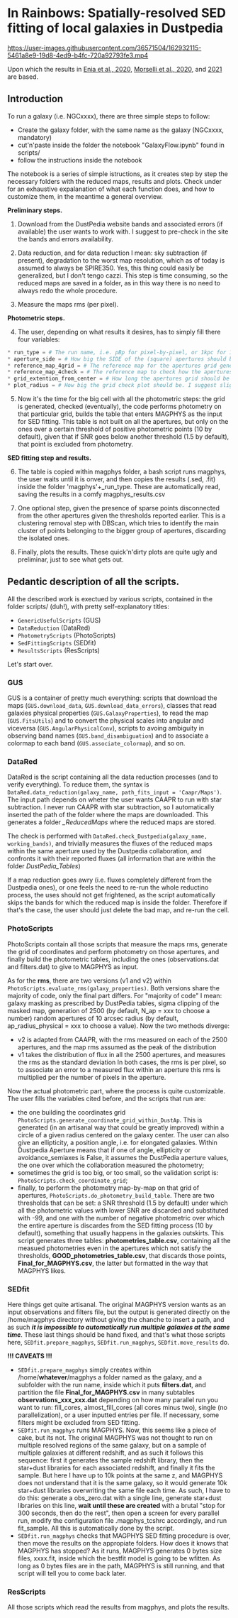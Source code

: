 # In Rainbows: Spatially-resolved SED fitting of local galaxies in Dustpedia

https://user-images.githubusercontent.com/36571504/162932115-5461a8e9-19d8-4ed9-b4fc-720a92793fe3.mp4

Upon which the results in [Enia et al., 2020](https://ui.adsabs.harvard.edu/abs/2020MNRAS.493.4107E/abstract), [Morselli et al., 2020](https://ui.adsabs.harvard.edu/abs/2020MNRAS.496.4606M/abstract), and [2021](https://ui.adsabs.harvard.edu/abs/2021MNRAS.502L..85M/abstract) are based.


## Introduction

To run a galaxy (i.e. NGCxxxx), there are three simple steps to follow:

- Create the galaxy folder, with the same name as the galaxy (NGCxxxx, mandatory)
- cut'n'paste inside the folder the notebook "GalaxyFlow.ipynb" found in scripts/
- follow the instructions inside the notebook

The notebook is a series of simple istructions, as it creates step by step the necessary folders with the reduced maps, results and plots. Check under for an exhaustive expalanation of what each function does, and how to customize them, in the meantime a general overview.

**Preliminary steps.**

1) Download from the DustPedia website bands and associated errors (if available) the user wants to work with. I suggest to pre-check in the site the bands and errors availability.

2) Data reduction, and for data reduction I mean: sky subtraction (if present), degradation to the worst map resolution, which as of today is assumed to always be SPIRE350. Yes, this thing could easily be generalized, but I don't tengo cazzi. This step is time consuming, so the reduced maps are saved in a folder, as in this way there is no need to always redo the whole procedure.

3)  Measure the maps rms (per pixel).

**Photometric steps.**

4) The user, depending on what results it desires, has to simply fill there four variables:
```python
* run_type = # The run name, i.e. pBp for pixel-by-pixel, or 1kpc for 1kpc apertures, o "Bh<oalf3-2Hhlad" if it feels creative.
* aperture_side = # How big the SIDE of the (square) apertures should be, either in parsec, kiloparsec or arcsec.
* reference_map_4grid = # The reference map for the apertures grid generation (coordinates.txt with values in ra e dec)
* reference_map_4check = # The reference map to check how the apertures were created 
* grid_extention_from_center = # How long the apertures grid should be extended from the galaxy center, either in pc, kpc or arcsec
* plot_radius = # How big the grid check plot should be. I suggest slightly bigger than the former grid_extention
```

5) Now it's the time for the big cell with all the photometric steps: the grid is generated, checked (eventually), the code performs photometry on that particular grid, builds the table that enters MAGPHYS as the input for SED fitting. This table is not built on all the apertures, but only on the ones over a certain threshold of positive photometric points (10 by default), given that if SNR goes below another threshold (1.5 by default), that point is excluded from photometry.

**SED fitting step and results.**

6) The table is copied within magphys folder, a bash script runs magphys, the user waits until it is onver, and then copies the results (.sed, .fit) inside the folder 'magphys'+_run_type. These are automatically read, saving the results in a comfy magphys_results.csv

7) One optional step, given the presence of sparse points disconnected from the other apertures given the thresholds reported earlier. This is a clustering removal step with DBScan, which tries to identify the main cluster of points belonging to the bigger group of apertures, discarding the isolated ones.

8) Finally, plots the results. These quick'n'dirty plots are quite ugly and preliminar, just to see what gets out.

Pedantic description of all the scripts.
-----------
All the described work is exectued by various scripts, contained in the folder scripts/ (duh!), with pretty self-explanatory titles:
* `GenericUsefulScripts` (GUS)
* `DataReduction` (DataRed)
* `PhotometryScripts` (PhotoScripts)
* `SedFittingScripts` (SEDfit)
* `ResultsScripts` (ResScripts)

Let's start over.
### GUS
GUS is a container of pretty much everything: scripts that download the maps (`GUS.download_data`, `GUS.download_data_errors`), classes that read galaxies physical properties (`GUS.GalaxyProperties`), to read the map (`GUS.FitsUtils`) and to convert the physical scales into angular and viceversa (`GUS.AngularPhysicalConv`), scripts to avoing ambiguity in observing band names (`GUS.band_disambiguation`) and to associate a colormap to each band (`GUS.associate_colormap`), and so on.

### DataRed
DataRed is the script containing all the data reduction processes (and to verify everything).
To reduce them, the syntax is `DataRed.data_reduction(galaxy_name, path_fits_input = 'Caapr/Maps')`. The input path depends on wheter the user wants CAAPR to run with star subtraction. I never run CAAPR with star subtraction, so I automatically inserted the path of the folder where the maps are downloaded. This generates a folder *_ReducedMaps* where the reduced maps are stored.

The check is performed with `DataRed.check_Dustpedia(galaxy_name, working_bands)`, and trivially measures the fluxes of the reduced maps within the same aperture used by the Dustpedia collaboration, and confronts it with their reported fluxes (all information that are within the folder *DustPedia_Tables*)

If a map reduction goes awry (i.e. fluxes completely different from the Dustpedia ones), or one feels the need to re-run the whole reductino process, the uses should not get frightened, as the script automatically skips the bands for which the reduced map is inside the folder. Therefore if that's the case, the user should just delete the bad map, and re-run the cell.

### PhotoScripts
PhotoScripts contain all those scripts that measure the maps rms, generate the grid of coordinates and perform photometry on those apertures, and finally build the photometric tables, including the ones (observations.dat and filters.dat) to give to MAGPHYS as input.

As for the **rms**, there are two versions (v1 and v2) within `PhotoScripts.evaluate_rms(galaxy_properties)`. Both versions share the majority of code, only the final part differs. For "majority of code" I mean: galaxy masking as prescribed by DustPedia tables, sigma clipping of the masked map, generation of 2500 (by default, N_ap = xxx to choose a number) random apertures of 10 arcsec radius (by default, ap_radius_physical = xxx to choose a value). Now the two methods diverge:
- v2 is adapted from CAAPR, with the rms measured on each of the 2500 apertures, and the map rms assumed as the peak of the distribution
- v1 takes the distribution of flux in all the 2500 apertures, and measures the rms as the standard deviation
In both cases, the rms is per pixel, so to associate an error to a measured flux within an aperture this rms is multiplied per the number of pixels in the aperture.

Now the actual photometric part, where the process is quite customizable. The user fills the variables cited before, and the scripts that run are:
- the one building the coordinates grid `PhotoScripts.generate_coordinate_grid_within_DustAp`. This is generated (in an artisanal way that could be greatly improved) within a circle of a given radius centered on the galaxy center. The user can also give an ellipticity, a position angle, i.e. for elongated galaxies. Within Dustpedia Aperture means that if one of angle, ellipticity or avoidance_semiaxes is False, it assumes the DustPedia aperture values, the one over which the collaboration measured the photometry;
- sometimes the grid is too big, or too small, so the validation script is: `PhotoScripts.check_coordinate_grid`;
- finally, to perform the photometry map-by-map on that grid of apertures, `PhotoScripts.do_photometry_build_table`. There are two thresholds that can be set: a SNR threshold (1.5 by default) under which all the photometric values with lower SNR are discarded and substituted with -99, and one with the number of negative photometric over which the entire aperture is discardes from the SED fitting process (10 by default), something that usually happens in the galaxies outskirts. This script generates three tables: **photometries_table.csv**, containing all the measued photometries even in the apertures which not satisfy the thresholds, **GOOD_photometries_table.csv**, that discards those points, **Final_for_MAGPHYS.csv**, the latter but formatted in the way that MAGPHYS likes.

### SEDfit
Here things get quite artisanal. The original MAGPHYS version wants as an input observations and filters file, but the output is generated directly on the /home/magphys directory without giving the chanche to insert a path, and as such ***it is impossible to automatically run multiple galaxies at the same time***. These last things should be hand fixed, and that's what those scripts here, `SEDfit.prepare_magphys`, `SEDfit.run_magphys`, `SEDfit.move_results` do.

**!!! CAVEATS !!!**

- `SEDfit.prepare_magphys` simply creates within /home/**whatever**/magphys a folder named as the galaxy, and a subfolder with the run name, inside which it puts  **filters.dat**, and partition the file **Final_for_MAGPHYS.csv** in many subtables **observations_xxx_xxx.dat** depending on how many parallel run you want to run: fill_cores, almost_fill_cores (all cores minus two), single (no parallelization), or a user inputted entries per file. If necessary, some filters might be excluded from SED fitting.
- `SEDfit.run_magphys` runs MAGPHYS. Now, this seems like a piece of cake, but its not. The original MAGPHYS was not thought to run on multiple resolved regions of the same galaxy, but on a sample of multiple galaxies at different redshift, and as such it follows this sequence: first it generates the sample redshift library, then the star+dust libraries for each associated redshift, and finally it fits the sample. But here I have up to 10k points at the same z, and MAGPHYS does not understand that it is the same galaxy, so it would generate 10k star+dust libraries overwriting the same file each time. As such, I have to do this: generate a obs_zero.dat with a single line, generate star+dust libraries on this line, **wait until these are created** with a brutal "stop for 300 seconds, then do the rest", then open a screen for every parallel run, modify the configuration file .magphys_tcshrc accordingly, and run fit_sample. All this is automatically done by the script.
- `SEDfit.run_magphys` checks that MAGPHYS SED fitting procedure is over, then move the results on the appropiate folders. How does it knows that MAGPHYS has stopped? As it runs, MAGPHYS generates 0 bytes size files, xxxx.fit, inside which the bestfit model is going to be wfitten. As long as 0 bytes files are in the path, MAGPHYS is still running, and that script will tell you to come back later.

### ResScripts
All those scripts which read the results from magphys, and plots the results.
